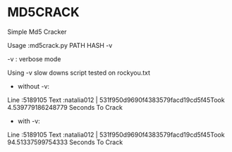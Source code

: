 # MD5CRACK
Simple Md5 Cracker

Usage :md5crack.py PATH HASH -v

-v : verbose mode

Using -v slow downs script tested on rockyou.txt

* without -v:

Line :5189105 Text :natalia012 | 531f950d9690f4383579facd19cd5f45Took 4.539779186248779 Seconds To Crack

* with -v:

Line :5189105 Text :natalia012 | 531f950d9690f4383579facd19cd5f45Took 94.51337599754333 Seconds To Crack
